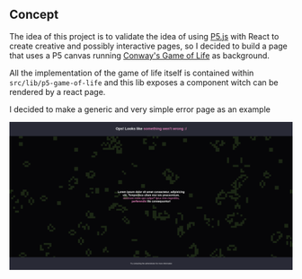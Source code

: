 ## Concept

The idea of this project is to validate the idea of using [P5.js](https://p5js.org) with React to create creative and possibly interactive pages, so I decided to build a page that uses a P5 canvas running [Conway's Game of Life](https://en.wikipedia.org/wiki/Conway's_Game_of_Life) as background.

All the implementation of the game of life itself is contained within `src/lib/p5-game-of-life` and this lib exposes a component witch can be rendered by a react page.

I decided to make a generic and very simple error page as an example

![go for](./docs/screen.gif)
